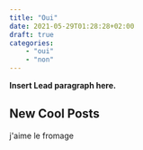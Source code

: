 ```yaml
---
title: "Oui"
date: 2021-05-29T01:28:28+02:00
draft: true
categories:
    - "oui"
    - "non"
---
```


**Insert Lead paragraph here.**

## New Cool Posts

j'aime le fromage
